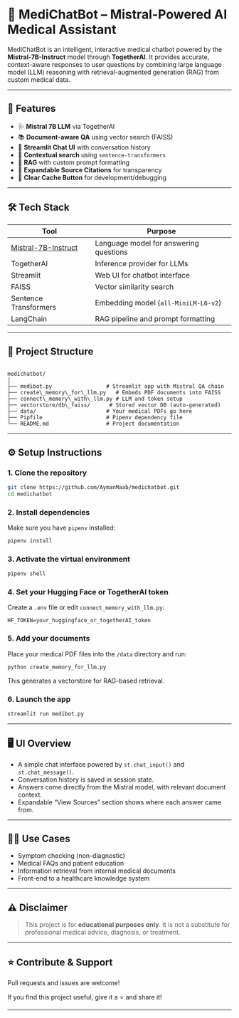 # 🧠 MediChatBot – Mistral-Powered AI Medical Assistant

MediChatBot is an intelligent, interactive medical chatbot powered by the **Mistral-7B-Instruct** model through **TogetherAI**. It provides accurate, context-aware responses to user questions by combining large language model (LLM) reasoning with retrieval-augmented generation (RAG) from custom medical data.

---

## 🚀 Features

- 🩺 **Mistral 7B LLM** via TogetherAI
- 📚 **Document-aware QA** using vector search (FAISS)
- 💬 **Streamlit Chat UI** with conversation history
- 🔎 **Contextual search** using `sentence-transformers`
- 🧠 **RAG** with custom prompt formatting
- 🧾 **Expandable Source Citations** for transparency
- 🔄 **Clear Cache Button** for development/debugging

---

## 🛠️ Tech Stack

| Tool                | Purpose                                      |
|---------------------|----------------------------------------------|
| [Mistral-7B-Instruct](https://huggingface.co/mistralai/Mistral-7B-Instruct-v0.3) | Language model for answering questions       |
| TogetherAI          | Inference provider for LLMs                 |
| Streamlit           | Web UI for chatbot interface                |
| FAISS               | Vector similarity search                    |
| Sentence Transformers | Embedding model (`all-MiniLM-L6-v2`)        |
| LangChain           | RAG pipeline and prompt formatting          |

---

## 📁 Project Structure

```

medichatbot/
│
├── medibot.py                 # Streamlit app with Mistral QA chain
├── create\_memory\_for\_llm.py   # Embeds PDF documents into FAISS
├── connect\_memory\_with\_llm.py # LLM and token setup
├── vectorstore/db\_faiss/      # Stored vector DB (auto-generated)
├── data/                      # Your medical PDFs go here
├── Pipfile                    # Pipenv dependency file
└── README.md                  # Project documentation

````

---

## ⚙️ Setup Instructions

### 1. Clone the repository

```bash
git clone https://github.com/AymanMaab/medichatbot.git
cd medichatbot
````

### 2. Install dependencies

Make sure you have `pipenv` installed:

```bash
pipenv install
```

### 3. Activate the virtual environment

```bash
pipenv shell
```

### 4. Set your Hugging Face or TogetherAI token

Create a `.env` file or edit `connect_memory_with_llm.py`:

```env
HF_TOKEN=your_huggingface_or_togetherAI_token
```

### 5. Add your documents

Place your medical PDF files into the `/data` directory and run:

```bash
python create_memory_for_llm.py
```

This generates a vectorstore for RAG-based retrieval.

### 6. Launch the app

```bash
streamlit run medibot.py
```

---

## 🖥️ UI Overview

* A simple chat interface powered by `st.chat_input()` and `st.chat_message()`.
* Conversation history is saved in session state.
* Answers come directly from the Mistral model, with relevant document context.
* Expandable “View Sources” section shows where each answer came from.

---

## 🧑‍⚕️ Use Cases

* Symptom checking (non-diagnostic)
* Medical FAQs and patient education
* Information retrieval from internal medical documents
* Front-end to a healthcare knowledge system

---

## ⚠️ Disclaimer

> This project is for **educational purposes only**. It is not a substitute for professional medical advice, diagnosis, or treatment.

---

## ⭐ Contribute & Support

Pull requests and issues are welcome!

If you find this project useful, give it a ⭐ and share it!

---

